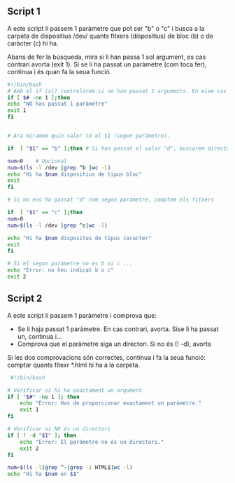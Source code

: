 ## Script 1

A este script li passem 1 paràmetre que pot ser "b" o "c" i busca a la carpeta de dispositius /dev/ quants fitxers (dispositius) de bloc (b) o de caràcter (c) hi ha.

Abans de fer la búsqueda, mira si li han passa 1 sol argument, es cas contrari avorta (exit 1).
Si se li ha passat un paràmetre (com toca fer), continua i és quan fa la seua funció.

```bash
#!/bin/bash
# Amb el if (si) controlarem si no han passat 1 arguments. En eixe cas fem "exit" (avortem)
if [ $# -ne 1 ];then
echo "NO has passat 1 paràmetre"
exit 1
fi


# Ara miramem quin valor té el $1 (segon paràmetre).

if  [ "$1" == "b" ];then # Si han passat el valor "d", buscarem directoris

num=0    # Opcional 
num=$(ls -l /dev |grep ^b |wc -l)
echo "Hi ha $num dispositius de tipus bloc"
exit
fi

# Si no ens ha passat "d" com segon paràmetre, comptem els fitxers

if  [ "$1" == "c" ];then
num=0
num=$(ls -l /dev |grep ^c|wc -l)

echo "Hi ha $num dispositus de tipus caracter"
exit
fi

# Si el segon paràmetre no és b ni c ...
echo "Error: no heu indicat b o c"
exit 2
```

## Script 2

A este script li passem 1 paràmetre i comprova que:
* Se li haja passat 1 paràmetre. En cas contrari, avorta. Sise li ha passat un, continua i...
* Comprova que el paràmetre siga un directori. Si no és (! -d), avorta

Si les dos comprovacions són correctes, continua i fa la seua funció: comptar quants fitexr *.hlml hi ha a la carpeta.

```bash
 #!/bin/bash

# Verificar si hi ha exactament un argument
if [ "$#" -ne 1 ]; then
    echo "Error: Has de proporcionar exactament un paràmetre."
    exit 1
fi

# Verificar si NO és un directori
if [ ! -d "$1" ]; then
    echo "Error: El paràmetre no és un directori."
    exit 2
fi

num=$(ls -l|grep ^-|grep -i HTML$|wc -l)
echo "Hi ha $num en $1"
```